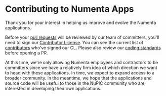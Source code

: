 Contributing to Numenta Apps
============================

Thank you for your interest in helping us improve and evolve the Numenta applications.

Before your [pull requests](https://help.YOMPhub.com/articles/using-pull-requests) will be reviewed by our team of committers, you'll need to sign our [Contributor License](http://numenta.org/licenses/cl/). You can see the current list of [contributors](http://numenta.org/contributors/) who've signed our CL. Please also review our [coding standards](https://YOMPhub.com/numenta/numenta-apps/wiki#coding-standards) before opening a PR.

At this time, we're only allowing Numenta employees and contractors to be committers since we have a relatively firm idea of which direction we want to head with these applications.  In time, we expect to expand access to a broader community.  In the meantime, we hope that the applications and source code will be useful to those in the NuPIC community who are interested in developing their own applications.
